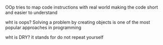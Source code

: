 OOp tries to map code instructions with real world making the code short and easier to understand

wht is oops?
Solving a  problem by creating objects is one of the most popular approaches in programming

wht is DRY?
it stands for do not repeat yourself
